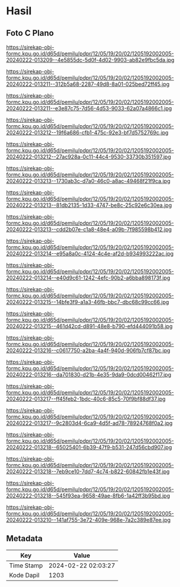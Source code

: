 # Hasil

## Foto C Plano

https://sirekap-obj-formc.kpu.go.id/d65d/pemilu/pdpr/12/05/19/20/02/1205192002005-20240222-013209--4e5855dc-5d0f-4d02-9903-ab82e9fbc5da.jpg

https://sirekap-obj-formc.kpu.go.id/d65d/pemilu/pdpr/12/05/19/20/02/1205192002005-20240222-013211--312b5a68-2287-49d8-8a01-025bed72ff45.jpg

https://sirekap-obj-formc.kpu.go.id/d65d/pemilu/pdpr/12/05/19/20/02/1205192002005-20240222-013211--e3e87c75-7d56-4d53-9033-62a07a4866c1.jpg

https://sirekap-obj-formc.kpu.go.id/d65d/pemilu/pdpr/12/05/19/20/02/1205192002005-20240222-013212--19f6a686-cfb1-475c-92e3-bf7d5752769c.jpg

https://sirekap-obj-formc.kpu.go.id/d65d/pemilu/pdpr/12/05/19/20/02/1205192002005-20240222-013212--27ac928a-0c11-44c4-9530-33730b351597.jpg

https://sirekap-obj-formc.kpu.go.id/d65d/pemilu/pdpr/12/05/19/20/02/1205192002005-20240222-013213--1730ab3c-d7a0-46c0-a8ac-49468f21f9ca.jpg

https://sirekap-obj-formc.kpu.go.id/d65d/pemilu/pdpr/12/05/19/20/02/1205192002005-20240222-013213--81db2135-1d33-4747-be8c-25c92e6c30ea.jpg

https://sirekap-obj-formc.kpu.go.id/d65d/pemilu/pdpr/12/05/19/20/02/1205192002005-20240222-013213--cdd2b07e-c1a8-48e4-a09b-7f985598b412.jpg

https://sirekap-obj-formc.kpu.go.id/d65d/pemilu/pdpr/12/05/19/20/02/1205192002005-20240222-013214--e95a8a0c-4124-4c4e-af2d-b934993222ac.jpg

https://sirekap-obj-formc.kpu.go.id/d65d/pemilu/pdpr/12/05/19/20/02/1205192002005-20240222-013214--e40d9c61-1242-4efc-90b2-a6bba898173f.jpg

https://sirekap-obj-formc.kpu.go.id/d65d/pemilu/pdpr/12/05/19/20/02/1205192002005-20240222-013215--14bfe3f9-a1a3-46fb-bbc7-dbc68c99cc66.jpg

https://sirekap-obj-formc.kpu.go.id/d65d/pemilu/pdpr/12/05/19/20/02/1205192002005-20240222-013215--461d42cd-d891-48e8-b790-efd444091b58.jpg

https://sirekap-obj-formc.kpu.go.id/d65d/pemilu/pdpr/12/05/19/20/02/1205192002005-20240222-013216--c0617750-a2ba-4a4f-940d-906fb7cf87bc.jpg

https://sirekap-obj-formc.kpu.go.id/d65d/pemilu/pdpr/12/05/19/20/02/1205192002005-20240222-013216--da701830-d21b-4e35-9da9-0dcd00462f17.jpg

https://sirekap-obj-formc.kpu.go.id/d65d/pemilu/pdpr/12/05/19/20/02/1205192002005-20240222-013217--ff45feb2-1bdc-40c6-85c5-70f9bf88df37.jpg

https://sirekap-obj-formc.kpu.go.id/d65d/pemilu/pdpr/12/05/19/20/02/1205192002005-20240222-013217--9c2803d4-6ca9-4d5f-ad78-78924768f0a2.jpg

https://sirekap-obj-formc.kpu.go.id/d65d/pemilu/pdpr/12/05/19/20/02/1205192002005-20240222-013218--65025401-6b39-47f9-b531-247d56cbd907.jpg

https://sirekap-obj-formc.kpu.go.id/d65d/pemilu/pdpr/12/05/19/20/02/1205192002005-20240222-013218--7eb9ce10-7dd7-4c74-b822-60842fb1e43f.jpg

https://sirekap-obj-formc.kpu.go.id/d65d/pemilu/pdpr/12/05/19/20/02/1205192002005-20240222-013218--545f93ea-9658-49ae-8fb6-1a42ff3b95bd.jpg

https://sirekap-obj-formc.kpu.go.id/d65d/pemilu/pdpr/12/05/19/20/02/1205192002005-20240222-013210--141af755-3e72-409e-968e-7a2c389e87ee.jpg


## Metadata

| Key        | Value               |
| ---------- | ------------------- |
| Time Stamp | 2024-02-22 02:03:27 |
| Kode Dapil | 1203                |



